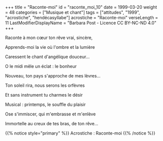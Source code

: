 +++
title = "Raconte-moi"
id = "raconte_moi_10"
date = 1999-03-20
weight = 48
categories = ["Musique et chant"]
tags = ["attitudes", "1999", "acrostiche", "hendécasyllabe"]
acrostiche = "Raconte-moi"
verseLength = 11
LastModifierDisplayName = "Barbara Post - Licence CC BY-NC-ND 4.0"
+++

Raconte à mon cœur ton rêve vrai, sincère,

Apprends-moi la vie où l'ombre et la lumière

Caressent le chant d'angélique douceur...

O le midi mêle un éclat : le bonheur

Nouveau, ton pays s'approche de mes lèvres...

Ton soleil rira, nous serons les orfèvres

Et sans instrument tu charmes le désir

Musical : printemps, le souffle du plaisir

Ose s'immiscer, qui m'embrasse et m'enlève

Immortelle au creux de tes bras, de ton rêve...

{{% notice style="primary" %}}
Acrostiche : Raconte-moi
{{% /notice %}}
